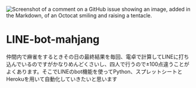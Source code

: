 ![Screenshot of a comment on a GitHub issue showing an image, added in the Markdown, of an Octocat smiling and raising a tentacle.](https://free-icons.net/wp-content/uploads/2021/10/life107.png)
# LINE-bot-mahjang
仲間内で麻雀をするときその日の最終結果を毎回、電卓で計算してLINEに打ち込んでいるのですがかなりめんどくさいし、四人で行うので±100点違うことがよくあります。そこでLINEのbot機能を使ってPython、スプレットシートとHerokuを用いて自動化していきたいと思います
